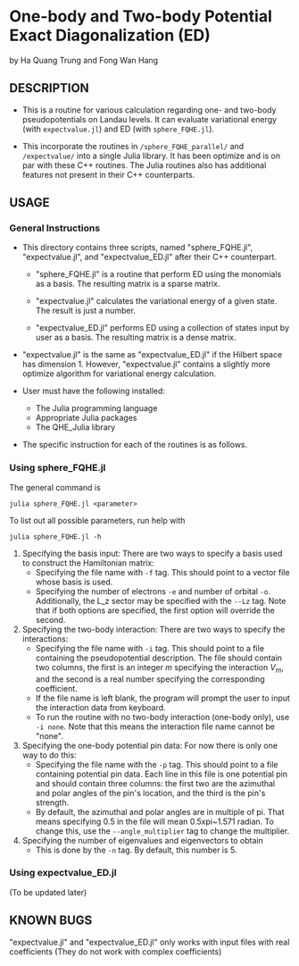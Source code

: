 # One-body and Two-body Potential Exact Diagonalization (ED)
by Ha Quang Trung and Fong Wan Hang

## DESCRIPTION

- This is a routine for various calculation regarding one- and two-body pseudopotentials on Landau levels. It can evaluate variational energy (with `expectvalue.jl`) and ED (with `sphere_FQHE.jl`).

- This incorporate the routines in `/sphere_FQHE_parallel/` and `/expectvalue/` into a single Julia library. It has been optimize and is on par with these C++ routines. The Julia routines also has additional features not present in their C++ counterparts.


## USAGE
### General Instructions
- This directory contains three scripts, named "sphere_FQHE.jl", "expectvalue.jl", and "expectvalue_ED.jl" after their C++ counterpart.

	- "sphere_FQHE.jl" is a routine that perform ED using the monomials as a basis. The resulting matrix is a sparse matrix.

	- "expectvalue.jl" calculates the variational energy of a given state. The result is just a number.

	- "expectvalue_ED.jl" performs ED using a collection of states input by user as a basis. The resulting matrix is a dense matrix.

- "expectvalue.jl" is the same as "expectvalue_ED.jl" if the Hilbert space has dimension 1. However, "expectvalue.jl" contains a slightly more optimize algorithm for variational energy calculation.

- User must have the following installed:
	- The Julia programming language
	- Appropriate Julia packages
	- The QHE_Julia library

- The specific instruction for each of the routines is as follows.

### Using sphere_FQHE.jl
The general command is

`julia sphere_FQHE.jl <parameter>`

To list out all possible parameters, run help with

`julia sphere_FQHE.jl -h`

1. Specifying the basis input: There are two ways to specify a basis used to construct the Hamiltonian matrix:
	- Specifying the file name with `-f` tag. This should point to a vector file whose basis is used.
	- Specifying the number of electrons `-e` and number of orbital `-o`. Additionally, the L_z sector may be specified with the `--Lz` tag.
	Note that if both options are specified, the first option will override the second.
2. Specifying the two-body interaction: There are two ways to specify the interactions:	
	- Specifying the file name with `-i` tag. This should point to a file containing the pseudopotential description. The file should contain two columns, the first is an integer $m$ specifying the interaction $V_m$, and the second is a real number specifying the corresponding coefficient.
	- If the file name is left blank, the program will prompt the user to input the interaction data from keyboard.
	- To run the routine with no two-body interaction (one-body only), use `-i none`. Note that this means the interaction file name cannot be "none".
3. Specifying the one-body potential pin data: For now there is only one way to do this:
	- Specifying the file name with the `-p` tag. This should point to a file containing potential pin data. Each line in this file is one potential pin and should contain three columns: the first two are the azimuthal and polar angles of the pin's location, and the third is the pin's strength.
	- By default, the azimuthal and polar angles are in multiple of pi. That means specifying 0.5 in the file will mean 0.5xpi~1.571 radian. To change this, use the `--angle_multiplier` tag to change the multiplier.
4. Specifying the number of eigenvalues and eigenvectors to obtain
	- This is done by the `-n` tag. By default, this number is 5.
	
### Using expectvalue_ED.jl
(To be updated later)



## KNOWN BUGS

"expectvalue.jl" and "expectvalue_ED.jl" only works with input files with real coefficients (They do not work with complex coefficients)

